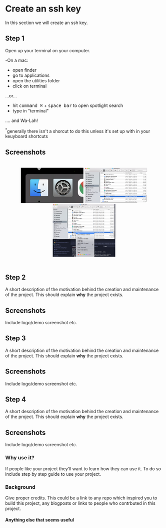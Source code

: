 # Create an ssh key
In this section we will create an ssh key. 

## Step 1
Open up your terminal on your computer.

-On a mac: 
* open finder
* go to applications
* open the utilities folder
* click on terminal

...or...

* hit <kbd>command &#8984;</kbd> + <kbd>space bar</kbd> to open spotlight search
* type in "terminal"

.... and Wa-Lah!

<sup>*</sup>generally there isn't a shorcut to do this unless it's set up with in your keuyboard shortcuts

## Screenshots
<p align="center" style="display: inline block; padding: 20px;">
<img alt="Open finder" style="width: 200px;" width="200" src="ScreenFindTerminal1.png">
<img alt="Select Applications" style="width: 200px;" width="200" src="ScreenFindTerminal2.png">
<img alt="Under the uitlity folder open terminal" style="width: 200px;" width="200" src="ScreenFindTerminal3.png">

</p>

## Step 2
A short description of the motivation behind the creation and maintenance of the project. This should explain **why** the project exists.

## Screenshots
Include logo/demo screenshot etc.

## Step 3
A short description of the motivation behind the creation and maintenance of the project. This should explain **why** the project exists.

## Screenshots
Include logo/demo screenshot etc.

## Step 4
A short description of the motivation behind the creation and maintenance of the project. This should explain **why** the project exists.

## Screenshots
Include logo/demo screenshot etc.



### Why use it?
If people like your project they’ll want to learn how they can use it. To do so include step by step guide to use your project.

### Background
Give proper credits. This could be a link to any repo which inspired you to build this project, any blogposts or links to people who contrbuted in this project. 

#### Anything else that seems useful

